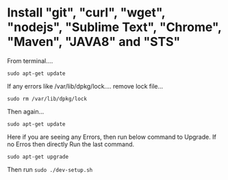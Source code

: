 # Install "git", "curl", "wget", "nodejs", "Sublime Text", "Chrome", "Maven", "JAVA8" and "STS"

From terminal....

```sudo apt-get update```  

If any errors like /var/lib/dpkg/lock.... remove lock file... 

```sudo rm /var/lib/dpkg/lock```

Then again...

```sudo apt-get update```  

Here if you are seeing any Errors, then run below command to Upgrade. If no Erros then directly Run the last command.

```sudo apt-get upgrade```

Then run ```sudo ./dev-setup.sh```

